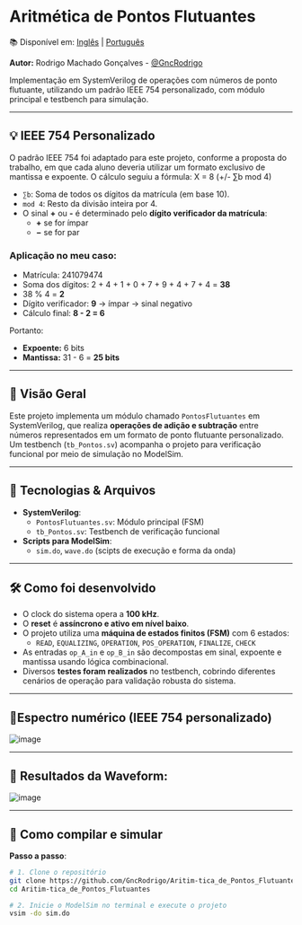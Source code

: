 # Aritmética de Pontos Flutuantes

📚 Disponível em: [Inglês](README.md) | [Português](README.pt-BR.md)

**Autor:** Rodrigo Machado Gonçalves - [@GncRodrigo](https://github.com/GncRodrigo)

Implementação em SystemVerilog de operações com números de ponto flutuante, utilizando um padrão IEEE 754 personalizado, com módulo principal e testbench para simulação.

---

## 💡 IEEE 754 Personalizado

O padrão IEEE 754 foi adaptado para este projeto, conforme a proposta do trabalho, em que cada aluno deveria utilizar um formato exclusivo de mantissa e expoente. O cálculo seguiu a fórmula:
  X = 8 (+/- ∑b mod 4)
  
- `∑b`: Soma de todos os dígitos da matrícula (em base 10).
- `mod 4`: Resto da divisão inteira por 4.
- O sinal **+** ou **-** é determinado pelo **dígito verificador da matrícula**:
  - **+** se for ímpar
  - **−** se for par

### Aplicação no meu caso:
- Matrícula: 241079474  
- Soma dos dígitos: 2 + 4 + 1 + 0 + 7 + 9 + 4 + 7 + 4 = **38**  
- 38 % 4 = **2**  
- Dígito verificador: **9** → ímpar → sinal negativo  
- Cálculo final: **8 - 2 = 6**

Portanto:
- **Expoente:** 6 bits  
- **Mantissa:** 31 - 6 = **25 bits**

---

## 🧠 Visão Geral

Este projeto implementa um módulo chamado `PontosFlutuantes` em SystemVerilog, que realiza **operações de adição e subtração** entre números representados em um formato de ponto flutuante personalizado.  
Um testbench (`tb_Pontos.sv`) acompanha o projeto para verificação funcional por meio de simulação no ModelSim.

---

## 🧱 Tecnologias & Arquivos

- **SystemVerilog**:
  - `PontosFlutuantes.sv`: Módulo principal (FSM)
  - `tb_Pontos.sv`: Testbench de verificação funcional
- **Scripts para ModelSim**:
  - `sim.do`, `wave.do` (scipts de execução e forma da onda)

---

## 🛠️ Como foi desenvolvido

- O clock do sistema opera a **100 kHz**.
- O **reset** é **assíncrono e ativo em nível baixo**.
- O projeto utiliza uma **máquina de estados finitos (FSM)** com 6 estados:
  - `READ`, `EQUALIZING`, `OPERATION`, `POS_OPERATION`, `FINALIZE`, `CHECK`
- As entradas `op_A_in` e `op_B_in` são decompostas em sinal, expoente e mantissa usando lógica combinacional.
- Diversos **testes foram realizados** no testbench, cobrindo diferentes cenários de operação para validação robusta do sistema.
---
## 🔢Espectro numérico (IEEE 754 personalizado)

![image](https://github.com/user-attachments/assets/8ddbe0db-3915-4ed5-a8fe-23af5c9683a0)

---
## 🌊 Resultados da Waveform:
![image](https://github.com/user-attachments/assets/1326533a-4272-4b31-8cd4-b1e59011196b)

---
## 🚀 Como compilar e simular

**Passo a passo**:

```bash
# 1. Clone o repositório
git clone https://github.com/GncRodrigo/Aritim-tica_de_Pontos_Flutuantes.git
cd Aritim-tica_de_Pontos_Flutuantes

# 2. Inicie o ModelSim no terminal e execute o projeto
vsim -do sim.do




